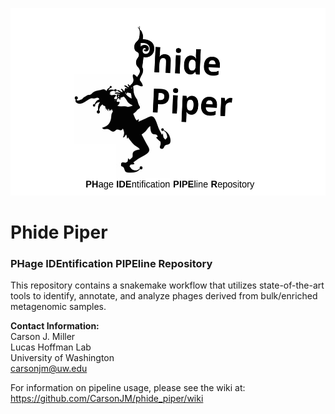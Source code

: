 <p align="center"> <img src="https://github.com/CarsonJM/phide_piper/blob/master/images/phide_piper_logo.svg" height="300" /> </p>

# **Phide Piper**
### PHage IDEntification PIPEline Repository

This repository contains a snakemake workflow that utilizes state-of-the-art tools to identify, annotate, and analyze phages derived from bulk/enriched metagenomic samples.

**Contact Information:**
<br />
Carson J. Miller  
Lucas Hoffman Lab  
University of Washington  
carsonjm@uw.edu 

For information on pipeline usage, please see the wiki at: https://github.com/CarsonJM/phide_piper/wiki
